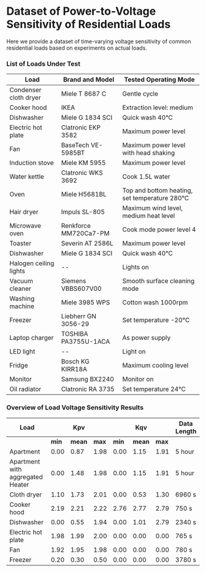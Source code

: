 # Dataset of Power-to-Voltage Sensitivity of Residential Loads
Here we provide a dataset of time-varying voltage sensitivity of common residential loads based on experiments on actual loads.

### List of Loads Under Test
| Load                   | Brand and Model       | Tested Operating Mode                                | 
|------------------------|------------------------|------------------------------------------------------|
| Condenser cloth dryer  | Miele T 8687 C         | Gentle cycle                                         |
| Cooker hood            | IKEA                   | Extraction level: medium                             |
| Dishwasher             | Miele G 1834 SCI       | Quick wash 40°C                                      |
| Electric hot plate     | Clatronic EKP 3582     | Maximum power level                                  |
| Fan                    | BaseTech VE-5985BT     | Maximum power level with head shaking                |
| Induction stove        | Miele KM 5955          | Maximum power level                                  |
| Water kettle           | Clatronic WKS 3692     | Cook 1.5L water                                      |
| Oven                   | Miele H5681BL          | Top and bottom heating, set temperature 280°C        |
| Hair dryer             | Impuls SL-805          | Maximum wind level, medium heat level                |
| Microwave oven         | Renkforce MM720Ca7-PM  | Cook mode power level 4                              |
| Toaster                | Severin AT 2586L       | Maximum power level                                  |
| Dishwasher             | Miele G 1834 SCI       | Quick wash 40°C                                      |
| Halogen ceiling lights | --                     | Lights on                                            |
| Vacuum cleaner         | Siemens VBBS607V00     | Smooth surface cleaning mode                         |
| Washing machine        | Miele 3985 WPS         | Cotton wash 1000rpm                                  |
| Freezer                | Liebherr GN 3056-29    | Set temperature -20°C                                |
| Laptop charger         | TOSHIBA PA3755U-1ACA   | As power supply                                      |
| LED light              | --                     | Light on                                             |
| Fridge                 | Bosch KG KIRR18A       | Maximum cooling level                                |
| Monitor                | Samsung BX2240         | Monitor on                                           |
| Oil radiator           | Clatronic RA 3735      | Set temperature 24°C                                 |

### Overview of Load Voltage Sensitivity Results
|  Load                      |           |    Kpv    |           |          |    Kqv    |           |  Data Length |
|----------------------------|-----------|-----------|-----------|----------|-----------|-----------|---------------|
|                            | **min**   | **mean**  | **max**   | **min**  | **mean**  |  **max**  |               |
| Apartment                  |  0.00     | 0.87      | 1.98      |  0.00    | 1.15      | 1.91      |    5 hour     |
| Apartment with aggregated Heater|  0.00   | 1.48    | 1.98      |  0.00    | 1.15   | 1.91        |    5 hour     |
| Cloth dryer                |  1.10    | 1.73      | 2.01      |  0.00    | 0.53      | 1.30      |    6960 s      |
| Cooker hood                |  2.19    | 2.21      | 2.22      |  2.76    | 2.77      | 2.79      |    750 s       |
| Dishwasher                 |  0.00    | 0.55      | 1.94      |  0.00    | 1.01      | 2.79      |    2340 s      |
|  Electric hot plate        |  1.98    | 1.99      | 2.00      |  0.00    | 0.00      | 0.00      |     765 s      |
|  Fan                       |  1.92    | 1.95      | 1.98      |  0.00    | 0.00      | 0.00      |     780 s      |
|  Freezer                   |  0.20    | 0.30      | 0.50      |  0.00    | 0.00      | 0.00      |     3780 s     |
